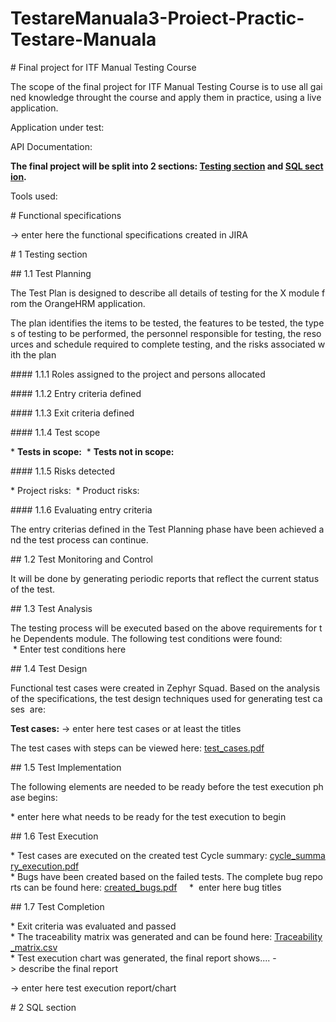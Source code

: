 # TestareManuala3-Proiect-Practic-Testare-Manuala
# Final project for ITF Manual Testing Course 
  
 The scope of the final project for ITF Manual Testing Course is to use all gained knowledge throught the course and apply them in practice, using a live application.  
  
 Application under test:  
  
 API Documentation:  
  
 **The final project will be split into 2 sections: [Testing section](https://github.com/julai215/itf_final_project_example_and_portofolio/blob/main/Final%20Project/README.md#1-testing-section) and [SQL section](https://github.com/julai215/itf_final_project_example_and_portofolio/blob/main/Final%20Project/README.md#2-sql-section).** 
  
 Tools used: 
  
 # Functional specifications 
  
 -> enter here the functional specifications created in JIRA 
  
  
 # 1 Testing section 
  
 ## 1.1 Test Planning 
  
 The Test Plan is designed to describe all details of testing for the X module from the OrangeHRM application.  
  
 The plan identifies the items to be tested, the features to be tested, the types of testing to be performed, the personnel responsible for testing, the resources and schedule required to complete testing, and the risks associated with the plan 
  
 #### 1.1.1 Roles assigned to the project and persons allocated 
  
  
 #### 1.1.2 Entry criteria defined 
  
  
 #### 1.1.3 Exit criteria defined 
  
 #### 1.1.4 Test scope 
  
 * __Tests in scope:__  
 * __Tests not in scope:__  
  
 #### 1.1.5 Risks detected 
  
 * Project risks:  
 * Product risks:  
  
 #### 1.1.6 Evaluating entry criteria 
  
 The entry criterias defined in the Test Planning phase have been achieved and the test process can continue.  
  
 ## 1.2 Test Monitoring and Control 
  
 It will be done by generating periodic reports that reflect the current status of the test. 
  
 ## 1.3 Test Analysis 
  
 The testing process will be executed based on the above requirements for the Dependents module. The following test conditions were found: 
  * Enter test conditions here 
  
 ## 1.4 Test Design 
  
 Functional test cases were created in Zephyr Squad. Based on the analysis of the specifications, the test design techniques used for generating test cases  
 are: 
  
 **Test cases:** 
 -> enter here test cases or at least the titles 
  
  
 The test cases with steps can be viewed here: [test_cases.pdf]() 
  
 ## 1.5 Test Implementation 
  
 The following elements are needed to be ready before the test execution phase begins: 
  
 * enter here what needs to be ready for the test execution to begin 
  
 ## 1.6 Test Execution 
  
 * Test cases are executed on the created test Cycle summary: [cycle_summary_execution.pdf]() 
 * Bugs have been created based on the failed tests. The complete bug reports can be found here: [created_bugs.pdf]() 
     *  enter here bug titles 
  
  
 ## 1.7 Test Completion 
  
 * Exit criteria was evaluated and passed 
 * The traceability matrix was generated and can be found here: [Traceability_matrix.csv]() 
 * Test execution chart was generated, the final report shows.... -> describe the final report 
  
 -> enter here test execution report/chart 
  
 # 2 SQL section 
 
